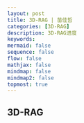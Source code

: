 ```yaml
---
layout: post
title: 3D-RAG | 苗佳哲
categories: [3D-RAG]
description: 3D-RAG进度
keywords:  
mermaid: false
sequence: false
flow: false
mathjax: false
mindmap: false
mindmap2: false
topmost: true
---
```


## 3D-RAG

<html lang="zh-CN">
<head>
    <meta charset="UTF-8">
    <meta name="viewport" content="width=device-width, initial-scale=1.0">
    <title>3D-RAG知识库构建与生成流程</title>
    <link rel="stylesheet" href="https://cdnjs.cloudflare.com/ajax/libs/font-awesome/6.4.0/css/all.min.css" rel="stylesheet">
    <style>
   
        
        .container {
            max-width: 100%;
            margin: 0 auto;
        }
        
        header {
            text-align: center;
            margin-bottom: 40px;
            padding: 30px;
            background: white;
            border-radius: 16px;
            box-shadow: 0 6px 20px rgba(0, 0, 0, 0.08);
            position: relative;
            overflow: hidden;
        }
        
        header::before {
            content: '';
            position: absolute;
            top: 0;
            left: 0;
            right: 0;
            height: 5px;
            background: linear-gradient(90deg, #4a6ee0, #6a4ee0, #e04e6a);
        }
        .subtitle {
            font-size: 1.3rem;
            color: #5a6c7d;
            max-width: 900px;
            margin: 0 auto;
            line-height: 1.6;
        }
        
        .flow-container {
            display: flex;
            flex-direction: column;
            gap: 40px;
        }
        
        .phase {
            background: white;
            border-radius: 16px;
            padding: 30px;
            box-shadow: 0 6px 20px rgba(0, 0, 0, 0.08);
            border: 1px solid rgba(0, 0, 0, 0.05);
            position: relative;
        }
        
        .phase-header {
            display: flex;
            align-items: center;
            margin-bottom: 30px;
            padding-bottom: 20px;
            border-bottom: 2px solid rgba(74, 110, 224, 0.2);
        }
        
        .phase-number {
            display: flex;
            align-items: center;
            justify-content: center;
            width: 60px;
            height: 60px;
            background: linear-gradient(135deg, #4a6ee0, #6a4ee0);
            border-radius: 50%;
            font-size: 1.8rem;
            font-weight: bold;
            color: white;
            margin-right: 25px;
            box-shadow: 0 4px 15px rgba(74, 110, 224, 0.3);
        }
        
        .phase-title {
            font-size: 1.9rem;
            color: #2c3e50;
            font-weight: 600;
        }
        
        .phase-description {
            color: #5a6c7d;
            margin-top: 8px;
            font-size: 1.1rem;
        }
        
        .steps-container {
            display: grid;
            grid-template-columns: repeat(auto-fit, minmax(320px, 1fr));
            gap: 25px;
        }
        
        .step {
            background: #f8fafc;
            border-radius: 12px;
            padding: 25px;
            transition: all 0.3s ease;
            border-left: 5px solid #4a6ee0;
            box-shadow: 0 4px 12px rgba(0, 0, 0, 0.05);
            position: relative;
            overflow: hidden;
        }
        
        .step::before {
            content: '';
            position: absolute;
            top: 0;
            left: 0;
            width: 100%;
            height: 4px;
            background: linear-gradient(90deg, #4a6ee0, #6a4ee0);
            transform: scaleX(0);
            transform-origin: left;
            transition: transform 0.3s ease;
        }
        
        .step:hover {
            transform: translateY(-5px);
            box-shadow: 0 8px 25px rgba(0, 0, 0, 0.1);
        }
        
        .step:hover::before {
            transform: scaleX(1);
        }
        
        .step-header {
            display: flex;
            align-items: center;
            margin-bottom: 18px;
        }
        
        .step-icon {
            width: 50px;
            height: 50px;
            display: flex;
            align-items: center;
            justify-content: center;
            background: rgba(74, 110, 224, 0.1);
            border-radius: 10px;
            margin-right: 18px;
            font-size: 1.4rem;
            color: #4a6ee0;
        }
        
        .step-title {
            font-size: 1.4rem;
            color: #2c3e50;
            font-weight: 600;
        }
        
        .step-content {
            line-height: 1.7;
            color: #5a6c7d;
        }
        
        .step-content ul {
            padding-left: 22px;
            margin-top: 12px;
        }
        
        .step-content li {
            margin-bottom: 10px;
            position: relative;
        }
        
        .step-content li::marker {
            color: #4a6ee0;
        }
        
        .arrow {
            text-align: center;
            font-size: 2.2rem;
            color: #4a6ee0;
            margin: 15px 0;
            opacity: 0.7;
        }
        
        .tech-tags {
            display: flex;
            flex-wrap: wrap;
            gap: 10px;
            margin-top: 18px;
        }
        
        .tech-tag {
            background: rgba(74, 110, 224, 0.1);
            color: #4a6ee0;
            padding: 6px 14px;
            border-radius: 20px;
            font-size: 0.85rem;
            border: 1px solid rgba(74, 110, 224, 0.2);
            font-weight: 500;
        }
        
        .output-box {
            background: rgba(234, 240, 255, 0.7);
            border-radius: 10px;
            padding: 18px;
            margin-top: 20px;
            border: 1px dashed rgba(74, 110, 224, 0.4);
        }
        
        .output-title {
            font-weight: bold;
            color: #4a6ee0;
            margin-bottom: 10px;
            display: flex;
            align-items: center;
            font-size: 1.1rem;
        }
        
        .output-title::before {
            content: "➤";
            margin-right: 10px;
            color: #4a6ee0;
        }
        
        .example-box {
            background: rgba(255, 248, 225, 0.7);
            border-radius: 10px;
            padding: 18px;
            margin-top: 20px;
            border-left: 4px solid #e0b34e;
        }
        
        .example-title {
            font-weight: bold;
            color: #b38c2e;
            margin-bottom: 10px;
            font-size: 1.1rem;
        }
        
        .process-note {
            background: rgba(225, 245, 254, 0.7);
            border-radius: 10px;
            padding: 18px;
            margin-top: 20px;
            border-left: 4px solid #4ab8e0;
        }
        
        .process-note-title {
            font-weight: bold;
            color: #2a7b9b;
            margin-bottom: 10px;
            font-size: 1.1rem;
        }
        
        .diagram-placeholder {
            background: #f0f5ff;
            border-radius: 12px;
            padding: 25px;
            margin-top: 25px;
            text-align: center;
            border: 2px dashed #a0b8f0;
        }
        
        .diagram-title {
            font-weight: bold;
            color: #4a6ee0;
            margin-bottom: 15px;
            font-size: 1.2rem;
        }
        
        .diagram-content {
            display: flex;
            justify-content: center;
            align-items: center;
            min-height: 120px;
            color: #7a8bb3;
            font-style: italic;
        }
        
        @media (max-width: 768px) {
            .steps-container {
                grid-template-columns: 1fr;
            }
            
            h1 {
                font-size: 2.2rem;
            }
            
            .phase-title {
                font-size: 1.6rem;
            }
            
            .phase-header {
                flex-direction: column;
                text-align: center;
            }
            
            .phase-number {
                margin-right: 0;
                margin-bottom: 15px;
            }
        }
        
        .footer-note {
            text-align: center;
            margin-top: 40px;
            padding: 20px;
            color: #7a8bb3;
            font-size: 0.95rem;
        }
    </style>
</head>
<body>
    <div class="container">
        <header>
            <h1>3D-RAG知识库构建与生成流程</h1>
            <p class="subtitle">基于检索增强生成的多视图3D模型创建流程，通过检索参考信息增强生成过程，实现高质量3D模型生成</p>
        </header>
        <div class="flow-container">
            <!-- 第一阶段：知识库构建 -->
            <div class="phase">
                <div class="phase-header">
                    <div class="phase-number">1</div>
                    <div>
                        <h2 class="phase-title">知识库构建（离线流程）</h2>
                        <p class="phase-description">准备多模态数据并构建可检索的知识库，为后续检索增强生成提供基础</p>
                    </div>
                </div>
                
                <div class="steps-container">
                    <div class="step">
                        <div class="step-header">
                            <div class="step-icon"><i class="fas fa-database"></i></div>
                            <h3 class="step-title">数据准备与组织</h3>
                        </div>
                        <div class="step-content">
                            <p>收集并整理对象的多视图图像和文本描述，构建结构化数据单元：</p>
                            <ul>
                                <li><strong>文档ID：</strong>唯一标识符，用于检索和管理</li>
                                <li><strong>多视图图像：</strong>12-24张环绕Y轴均匀分布的图像，覆盖对象全貌</li>
                                <li><strong>文本描述：</strong>详细的对象特征描述，包括形状、颜色、材质等</li>
                                <li><strong>元数据：</strong>对象类别、创建时间、来源等信息</li>
                            </ul>
                            <div class="example-box">
                                <div class="example-title">数据单元示例：</div>
                                <p><strong>文档ID:</strong> Pikachu_001</p>
                                <p><strong>图像集:</strong> [view_0.png, view_30.png, ..., view_330.png] (12张图像)</p>
                                <p><strong>描述:</strong> "黄色的电属性宝可梦，身高0.4m，有闪电形状的尾巴和红扑扑的脸颊，耳朵尖端为黑色"</p>
                                <p><strong>元数据:</strong> 类别=宝可梦, 创建日期=2023-10-05</p>
                            </div>
                        </div>
                    </div>
                    
                    <div class="step">
                        <div class="step-header">
                            <div class="step-icon"><i class="fas fa-project-diagram"></i></div>
                            <h3 class="step-title">创建嵌入向量</h3>
                        </div>
                        <div class="step-content">
                            <p>使用多模态模型提取文本和图像的特征表示：</p>
                            <ul>
                                <li><strong>文本嵌入：</strong>使用BGE、OpenAI text-embedding等模型将描述文本转换为向量</li>
                                <li><strong>图像嵌入：</strong>使用CLIP、DINOv2等模型提取每张视图的图像特征</li>
                                <li><strong>特征聚合：</strong>采用平均池化或注意力池化将所有视图特征聚合成全局对象表示</li>
                                <li><strong>向量融合：</strong>将文本向量和图像向量融合为统一的对象表示向量</li>
                            </ul>
                            <div class="process-note">
                                <div class="process-note-title">处理流程：</div>
                                <p>单视图特征提取 → 多视图特征聚合 → 文本特征提取 → 多模态特征融合 → 统一对象向量</p>
                            </div>
                            <div class="tech-tags">
                                <span class="tech-tag">CLIP</span>
                                <span class="tech-tag">BGE</span>
                                <span class="tech-tag">DINOv2</span>
                                <span class="tech-tag">特征池化</span>
                                <span class="tech-tag">多模态融合</span>
                            </div>
                        </div>
                    </div>
                    
                    <div class="step">
                        <div class="step-header">
                            <div class="step-icon"><i class="fas fa-cube"></i></div>
                            <h3 class="step-title">构建向量数据库</h3>
                        </div>
                        <div class="step-content">
                            <p>将处理后的向量和元数据存入向量数据库，构建可检索的知识库：</p>
                            <ul>
                                <li><strong>向量索引：</strong>使用HNSW或IVF算法构建高效索引结构</li>
                                <li><strong>元数据存储：</strong>关联向量与原始图像、文本描述和其他元数据</li>
                                <li><strong>数据库优化：</strong>配置合适的相似度度量（如余弦相似度）和检索参数</li>
                                <li><strong>质量验证：</strong>测试检索效果，确保相关对象能被正确检索</li>
                            </ul>
                            <div class="output-box">
                                <div class="output-title">输出成果：</div>
                                <p>包含对象向量表示、原始多视图图像和文本描述的可检索知识库，支持高效相似性搜索</p>
                            </div>
                            <div class="tech-tags">
                                <span class="tech-tag">ChromaDB</span>
                                <span class="tech-tag">Pinecone</span>
                                <span class="tech-tag">Milvus</span>
                                <span class="tech-tag">Qdrant</span>
                                <span class="tech-tag">HNSW</span>
                            </div>
                        </div>
                    </div>
                </div>
                
                <div class="diagram-placeholder">
                    <div class="diagram-title">知识库构建流程示意图</div>
                    <div class="diagram-content">
                        [原始数据] → [特征提取] → [向量融合] → [索引构建] → [向量数据库]
                    </div>
                </div>
            </div>
            
            <!-- 第二阶段：查询与生成 -->
            <div class="phase">
                <div class="phase-header">
                    <div class="phase-number">2</div>
                    <div>
                        <h2 class="phase-title">查询与生成（在线流程）</h2>
                        <p class="phase-description">基于用户查询检索相关知识，增强生成条件，创建符合需求的多视图图像</p>
                    </div>
                </div>
                
                <div class="steps-container">
                    <div class="step">
                        <div class="step-header">
                            <div class="step-icon"><i class="fas fa-search"></i></div>
                            <h3 class="step-title">检索 (Retrieve)</h3>
                        </div>
                        <div class="step-content">
                            <p>根据用户查询在知识库中检索最相关的参考对象：</p>
                            <ul>
                                <li><strong>查询向量化：</strong>使用相同的嵌入模型将用户查询转换为向量</li>
                                <li><strong>相似性搜索：</strong>在向量数据库中使用余弦相似度等算法查找最相似的K个对象</li>
                                <li><strong>结果排序：</strong>根据相似度得分对结果进行排序</li>
                                <li><strong>返回参考信息：</strong>获取Top-K对象的完整信息（多视图图像和描述）</li>
                            </ul>
                            <div class="example-box">
                                <div class="example-title">用户查询示例：</div>
                                <p>"一个红色的皮卡丘，戴着侦探帽，手里拿着放大镜"</p>
                            </div>
                            <div class="output-box">
                                <div class="output-title">检索结果：</div>
                                <p>Top-3相关对象：皮卡丘（相似度0.92）、侦探形象（相似度0.87）、红色卡通角色（相似度0.79）</p>
                            </div>
                        </div>
                    </div>
                    
                    <div class="step">
                        <div class="step-header">
                            <div class="step-icon"><i class="fas fa-plus-circle"></i></div>
                            <h3 class="step-title">增强 (Augment)</h3>
                        </div>
                        <div class="step-content">
                            <p>构建包含查询和参考信息的增强提示，为生成模型提供丰富上下文：</p>
                            <ul>
                                <li><strong>系统指令：</strong>定义生成任务和目标（如生成一致的多视图图像）</li>
                                <li><strong>用户查询：</strong>原始需求描述</li>
                                <li><strong>参考信息：</strong>检索到的对象特征、风格和细节</li>
                                <li><strong>生成要求：</strong>具体技术规范（如视图数量、分辨率、一致性要求）</li>
                                <li><strong>约束条件：</strong>需要保留或修改的特定特征</li>
                            </ul>
                            <div class="process-note">
                                <div class="process-note-title">增强提示结构：</div>
                                <p>【系统指令】+【用户查询】+【参考对象1特征】+【参考对象2特征】+【生成要求】+【约束条件】</p>
                            </div>
                            <div class="output-box">
                                <div class="output-title">增强提示输出：</div>
                                <p>结构化的多模态提示，融合用户意图、参考对象特征和技术要求</p>
                            </div>
                        </div>
                    </div>
                    
                    <div class="step">
                        <div class="step-header">
                            <div class="step-icon"><i class="fas fa-paint-brush"></i></div>
                            <h3 class="step-title">生成 (Generate)</h3>
                        </div>
                        <div class="step-content">
                            <p>多视角生成模型根据增强提示生成一致的多视图图像：</p>
                            <ul>
                                <li><strong>模型输入：</strong>增强提示，包含文本和可能的参考图像特征</li>
                                <li><strong>条件生成：</strong>模型融合参考特征和用户需求进行生成</li>
                                <li><strong>多视图一致性：</strong>确保生成的不同视角图像在几何和外观上保持一致</li>
                                <li><strong>迭代优化：</strong>根据需要调整生成参数或进行多轮生成</li>
                            </ul>
                            <div class="tech-tags">
                                <span class="tech-tag">MVDream</span>
                                <span class="tech-tag">SyncDreamer</span>
                                <span class="tech-tag">Zero-1-to-3</span>
                                <span class="tech-tag">3D-aware扩散模型</span>
                            </div>
                            <div class="output-box">
                                <div class="output-title">生成结果：</div>
                                <p>12-24张具有3D一致性的多视角图像，描绘了符合用户需求的虚拟对象</p>
                            </div>
                        </div>
                    </div>
                </div>
                
                <div class="diagram-placeholder">
                    <div class="diagram-title">RAG生成流程示意图</div>
                    <div class="diagram-content">
                        [用户查询] → [向量检索] → [增强提示构建] → [条件生成] → [多视图图像]
                    </div>
                </div>
            </div>
            
            <!-- 第三阶段：3D重建 -->
            <div class="phase">
                <div class="phase-header">
                    <div class="phase-number">3</div>
                    <div>
                        <h2 class="phase-title">3D重建（后处理）</h2>
                        <p class="phase-description">从生成的多视图图像重建高质量的3D模型，并进行优化和输出</p>
                    </div>
                </div>
                
                <div class="steps-container">
                    <div class="step">
                        <div class="step-header">
                            <div class="step-icon"><i class="fas fa-cubes"></i></div>
                            <h3 class="step-title">3D重建处理</h3>
                        </div>
                        <div class="step-content">
                            <p>使用3D重建技术从多视角图像生成3D模型：</p>
                            <ul>
                                <li><strong>输入准备：</strong>整理生成的多视角图像，确保视角分布合理</li>
                                <li><strong>相机参数估计：</strong>估计或假设每个视图的相机位置和参数</li>
                                <li><strong>几何重建：</strong>使用NeRF、3D Gaussian Splatting等技术重建3D几何</li>
                                <li><strong>纹理映射：</strong>从图像中提取并映射纹理到3D模型表面</li>
                                <li><strong>优化处理：</strong>修复几何缺陷，优化纹理质量</li>
                            </ul>
                            <div class="tech-tags">
                                <span class="tech-tag">NeRF</span>
                                <span class="tech-tag">3D Gaussian Splatting</span>
                                <span class="tech-tag">InstantNGP</span>
                                <span class="tech-tag">COLMAP</span>
                                <span class="tech-tag">纹理映射</span>
                            </div>
                        </div>
                    </div>
                    
                    <div class="step">
                        <div class="step-header">
                            <div class="step-icon"><i class="fas fa-file-export"></i></div>
                            <h3 class="step-title">模型输出与格式</h3>
                        </div>
                        <div class="step-content">
                            <p>生成最终3D模型并输出标准格式：</p>
                            <ul>
                                <li><strong>格式转换：</strong>输出为.obj, .ply, .gltf等标准3D格式</li>
                                <li><strong>质量评估：</strong>评估模型的视觉质量、几何准确性和完整性</li>
                                <li><strong>后处理：</strong>进行网格简化、法线平滑等优化操作</li>
                                <li><strong>应用部署：</strong>集成到目标平台或应用场景中</li>
                            </ul>
                            <div class="output-box">
                                <div class="output-title">最终输出：</div>
                                <p>高质量的3D模型文件，符合用户需求，可直接用于可视化、AR/VR、游戏等应用</p>
                            </div>
                        </div>
                    </div>
                </div>
                
                <div class="diagram-placeholder">
                    <div class="diagram-title">3D重建流程示意图</div>
                    <div class="diagram-content">
                        [多视图图像] → [相机参数估计] → [几何重建] → [纹理映射] → [3D模型优化] → [格式输出]
                    </div>
                </div>
            </div>
        </div>
    </div>
</body>
</html>